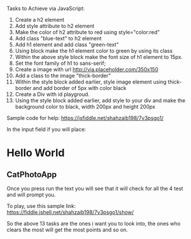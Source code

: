 Tasks to Achieve via JavaScript:

1. Create a h2 element 
2. Add style attribute to h2 element 
3. Make the color of h2 attribute to red using style="color:red" 
4. Add class "blue-text" to h2 element 
5. Add h1 element and add class "green-text" 
6. Using <style> </style> block make the h1 element color to green by using its class 
7. Within the above style block make the font size of h1 element to 15px.
8. Set the font family of h1 to sans-serif;
9. Create a image with url http://via.placeholder.com/350x150 
10. Add a class to the image "thick-border"
11. Within the style block added earlier, style image element using thick-border and add border of 5px with color black
12. Create a Div with id playgroud. 
13. Using the style block added earlier, add style to your div and make the background color to black, width 200px and height 200px

Sample code for help: https://jsfiddle.net/shahzaib198/7v3psgo1/

In the input field if you will place:


<h1>Hello World</h1>
<h2>CatPhotoApp</h2>

Once you press run the text you will see that it will check for all the 4 test and will prompt you.

To play, use this sample link: https://fiddle.jshell.net/shahzaib198/7v3psgo1/show/

So the above 13 tasks are the ones i want you to look into, the ones who clears the most will get the most points and so on.
